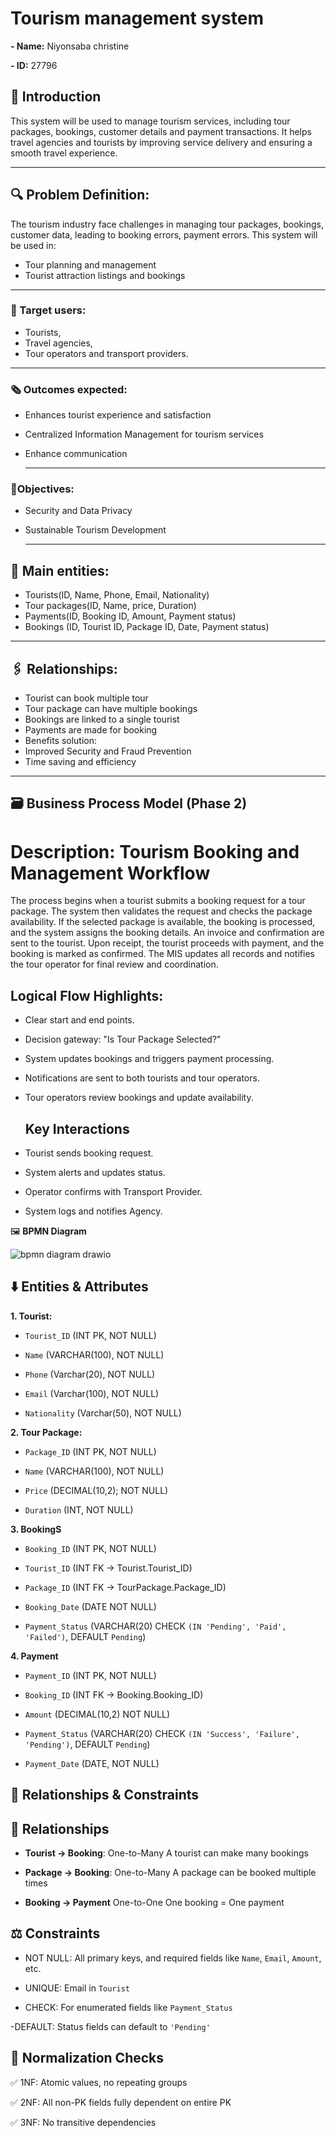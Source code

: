 # Tourism management system
**- Name:** Niyonsaba christine

**- ID:** 27796

## 📇 Introduction
 
This system will be used to manage tourism services,  including tour packages,  bookings, customer details  and payment transactions.
It helps travel agencies and tourists by improving service delivery and ensuring a smooth travel experience.

---
## 🔍 Problem Definition:

The tourism industry face challenges in managing tour packages, bookings, customer data, leading to booking errors, payment errors.
This system will be used in:
- Tour planning and management
- Tourist attraction listings and bookings
---
### 🎯 Target users: 
- Tourists, 
- Travel agencies, 
-  Tour operators and transport providers.
  ---
### 🗞️ Outcomes expected:
- Enhances tourist experience and satisfaction
- Centralized Information Management for tourism services
- Enhance communication
  
  ---
### 📎Objectives:

- Security and Data Privacy
- Sustainable Tourism Development
  
  ---
## 🧩 Main entities:
- Tourists(ID, Name, Phone, Email, Nationality)
- Tour packages(ID, Name, price, Duration)
- Payments(ID, Booking ID, Amount, Payment status)
- Bookings (ID, Tourist ID, Package ID, Date, Payment status)

---
## 🖇️ Relationships:
- Tourist can book multiple tour
- Tour package can have multiple bookings
- Bookings are linked to a single tourist
- Payments are made for booking
- Benefits solution:
- Improved Security and Fraud Prevention 
- Time saving and efficiency
---
## 🗃️ Business Process Model (Phase 2)
# Description: Tourism Booking and Management Workflow
The process begins when a tourist submits a booking request for a tour package. The system then validates the request and checks the package availability. If the selected package is available, the booking is processed, and the system assigns the booking details. An invoice and confirmation are sent to the tourist. Upon receipt, the tourist proceeds with payment, and the booking is marked as confirmed. The MIS updates all records and notifies the tour operator for final review and coordination.

## Logical Flow Highlights:

- Clear start and end points.

- Decision gateway: "Is Tour Package Selected?"

- System updates bookings and triggers payment processing.

- Notifications are sent to both tourists and tour operators.

- Tour operators review bookings and update availability.

  ## Key Interactions
  
- Tourist sends booking request.

- System alerts and updates status.

- Operator confirms with Transport Provider.

- System logs and notifies Agency.

🖼  **BPMN Diagram**

 ![bpmn diagram drawio](https://github.com/user-attachments/assets/05be22a5-d3ec-4565-9dd7-1e4ce8d389fc)

 ## ⬇️ Entities & Attributes
**1.	Tourist:**

-	`Tourist_ID` (INT PK, NOT NULL)

-	`Name` (VARCHAR(100), NOT NULL)

-	`Phone` (Varchar(20), NOT NULL)

-	`Email` (Varchar(100), NOT NULL)

-	`Nationality` (Varchar(50), NOT NULL)

**2.	Tour Package:**

-	`Package_ID`	(INT	PK, NOT NULL)

- `Name`	(VARCHAR(100),	NOT NULL)

- `Price`	(DECIMAL(10,2);	NOT NULL)

- `Duration`	(INT,	NOT NULL)

 **3.  BookingS**

- `Booking_ID`	(INT	PK, NOT NULL)
  
- `Tourist_ID`	(INT	FK → Tourist.Tourist_ID)
  
- `Package_ID`	(INT	FK → TourPackage.Package_ID)
  
- `Booking_Date` (DATE	NOT NULL)
  
- `Payment_Status` (VARCHAR(20)	CHECK `(IN 'Pending', 'Paid', 'Failed')`, DEFAULT `Pending`)
  

 **4. Payment**

- `Payment_ID`	(INT	PK, NOT NULL)
  
- `Booking_ID`	(INT	FK → Booking.Booking_ID)
  
-  `Amount` 	(DECIMAL(10,2)	NOT NULL)
  
- `Payment_Status`	(VARCHAR(20)	CHECK `(IN 'Success', 'Failure', 'Pending')`, DEFAULT `Pending`)
  
- `Payment_Date`	(DATE,	NOT NULL)

 ## 🔁  Relationships & Constraints

 ## 🔗 Relationships

- **Tourist → Booking**:	One-to-Many	A tourist can make many bookings
  
- **Package → Booking**:	One-to-Many	A package can be booked multiple times
  
- **Booking → Payment** 	One-to-One	One booking = One payment

## ⚖️ Constraints

- NOT NULL: All primary keys, and required fields like `Name`, `Email`, `Amount`, etc.

- UNIQUE: Email in `Tourist`

- CHECK: For enumerated fields like `Payment_Status`

-DEFAULT: Status fields can default to `'Pending'`

## 🧠 Normalization Checks

✅ 1NF: Atomic values, no repeating groups

✅ 2NF: All non-PK fields fully dependent on entire PK

✅ 3NF: No transitive dependencies





